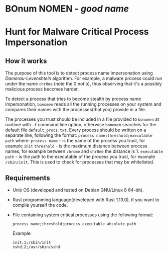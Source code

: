 # BOnum NOMEN - *good name*

# Hunt for Malware Critical Process Impersonation

## How it works

The purpose of this tool is to detect process name impersonation using *Damerau-Levenshtein* algorithm.
For example, a malware process could run under the name `chr0me` (note the 0 not o), thus observing that
it's a possibly malicious process becomes harder.

To detect a process that tries to become stealth by process name impersonation, `bonomen` reads all the
running processes on your system and compares their names with the processes(that you) provide in a file.

The processes you trust should be included in a file provided to `bonomen` at runtime with `-f` command line
option, otherwise `bonomen` searches for the default file `default_procs.txt`.
Every process should be written on a separate line, following the format:
     ```
     process name;threshold;executable path
     ```
     where:
     `process name`    - is the name of the process you trust, for example `init`
     `threshold`       - is the maximum distance between process names, for example between `chrome` and `chr0me` the distance is 1.
     `executable path` - is the path to the executable of the process you trust, for example `/sbin/init`. This is used to
     		       	 check for processes that may be whitelisted.

## Requirements

   * Unix OS (developed and tested on Debian GNU/Linux 8 64-bit).
   
   * Rust programming language(developed with Rust 1.13.0), if you want to compile yourself the code.
   
   * File containing system critical processes using the following format:
   
     ```
     process name;threshold;process executable absolute path
     ```
     
     Example:
     
     ```
     init;1;/sbin/init
     sshd;2;/usr/sbin/sshd
     ```
    
